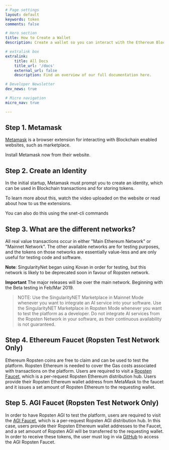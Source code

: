 ```yaml
---
# Page settings
layout: default
keywords: token
comments: false

# Hero section
title: How to Create a Wallet
description: Create a wallet so you can interact with the Ethereum Blockchain

# extralink box
extralink:
    title: All Docs
    title_url: '/docs'
    external_url: false
    description: Find an overview of our full documentation here.

# Developer Newsletter
dev_news: true

# Micro navigation
micro_nav: true

---
```

                       
## Step 1. Metamask
                                                                                                                
[Metamask](https://metamask.io/) is a browser extension for interacting with Blockchain enabled websites, such as marketplace.
  
Install Metamask now from their website.
                                                                                                                
## Step 2. Create an Identity
                                                                                                                
In the initial startup, Metamask must prompt you to create an identity, which can be used in Blockchain transactions and for storing tokens.
                                                                                                                
To learn more about this, watch the video uploaded on the website or  read about how to us the extensions.
                    
                    
You can also do this using the snet-cli commands


                                                                                                                
## Step 3. What are the different networks?
                                                                                                                
All real value transactions occur in either "Main Ethereum Network" or "Mainnet Network". The other available networks are for testing purposes, and
the tokens on those networks are essentially value-less and are only useful for testing code and software.
                                                                                                                
**Note**: SingularityNet began using  Kovan in order for testing, but this network is likely to be deprecated soon in favour of Ropsten network.
                                                                                                                
 **Important** The major releases will be over the main network. Beginning with the Beta testing in Feb/Mar 2019.

>NOTE: Use the SingularityNET Marketplace in Mainnet Mode whenever you want to integrate an AI service into your software. Use the SingularityNET Marketplace in Ropsten Mode whenever you want to test the platform as a developer. Do not integrate AI services from the Ropsten Network in your software, as their continuous availability is not guaranteed.

## Step 4. Ethereum Faucet (Ropsten Test Network Only)

Ethereum Ropsten coins are free to claim and can be used to test the platform. Ropsten Ethereum is needed to cover the Gas costs associated with transactions on the platform. Users are required to visit a [Ropsten Faucet](https://faucet.metamask.io/), which is a per-request Ropsten Ethereum distribution hub. Users provide their Ropsten Ethereum wallet address from MetaMask to the faucet and it issues a set amount of Ropsten Ethereum to the requesting wallet.

## Step 5. AGI Faucet (Ropsten Test Network Only)

In order to have Ropsten AGI to test the platform, users are required to visit the [AGI Faucet](https://faucet.singularitynet.io/), which is a per-request Ropsten AGI distribution hub. In this case, users provide their Ropsten Ethereum wallet addresses to the Faucet, and a set amount of Ropsten AGI will be transferred to the requesting wallet. In order to receive these tokens, the user must log in via [GitHub](https://github.com/) to access the AGI Ropsten Faucet. 